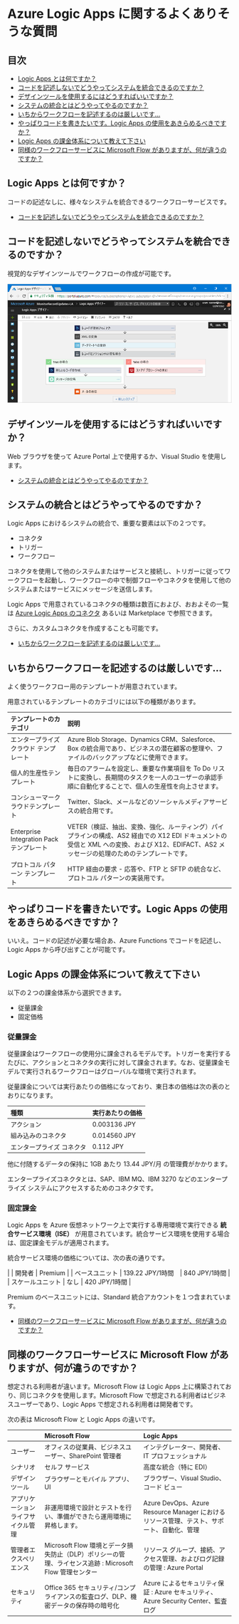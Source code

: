 # Azure Logic Apps に関するよくありそうな質問

## 目次

- [Logic Apps とは何ですか？](#q-about)
- [コードを記述しないでどうやってシステムを統合できるのですか？](#q-about2)
- [デザインツールを使用するにはどうすればいいですか？](#q-design-tool)
- [システムの統合とはどうやってやるのですか？](#q-integration)
- [いちからワークフローを記述するのは厳しいです…](#q-template)
- [やっぱりコードを書きたいです。Logic Apps の使用をあきらめるべきですか？](#q-functions)
- [Logic Apps の課金体系について教えて下さい](#q-price)
- [同様のワークフローサービスに Microsoft Flow がありますが、何が違うのですか？](#q-flow)

## <a id="q-about">Logic Apps とは何ですか？</a>

コードの記述なしに、様々なシステムを統合できるワークフローサービスです。

- [コードを記述しないでどうやってシステムを統合できるのですか？](#q-about2)
## <a id="q-about">コードを記述しないでどうやってシステムを統合できるのですか？</a>

視覚的なデザインツールでワークフローの作成が可能です。

![Logic Apps デザインツール](azure-logic-apps-overview.png)

## <a id="q-design-tool">デザインツールを使用するにはどうすればいいですか？</a>

Web ブラウザを使って Azure Portal 上で使用するか、Visual Studio を使用します。

- [システムの統合とはどうやってやるのですか？](#q-integration)

## <a id="q-integration">システムの統合とはどうやってやるのですか？</a>

Logic Apps におけるシステムの統合で、重要な要素は以下の２つです。

- コネクタ
- トリガー
- ワークフロー

コネクタを使用して他のシステムまたはサービスと接続し、トリガーに従ってワークフローを起動し、ワークフローの中で制御フローやコネクタを使用して他のシステムまたはサービスにメッセージを送信します。

Logic Apps で用意されているコネクタの種類は数百におよび、おおよその一覧は [Azure Logic Apps のコネクタ](https://docs.microsoft.com/ja-jp/connectors/) あるいは Marketplace で参照できます。

さらに、カスタムコネクタを作成することも可能です。

- [いちからワークフローを記述するのは厳しいです…](#q-template)
## <a id="q-template">いちからワークフローを記述するのは厳しいです…</a>

よく使うワークフロー用のテンプレートが用意されています。

用意されているテンプレートのカテゴリには以下の種類があります。

| テンプレートのカテゴリ | 説明  |
| :---------------- | :------- |
| エンタープライズ クラウド テンプレート | Azure Blob Storage、Dynamics CRM、Salesforce、Box の統合用であり、ビジネスの潜在顧客の整理や、ファイルのバックアップなどに使用できます。 |
| 個人的生産性テンプレート | 毎日のアラームを設定し、重要な作業項目を To Do リストに変換し、長期間のタスクを一人のユーザーの承認手順に自動化することで、個人の生産性を向上させます。 |
| コンシューマークラウドテンプレート | Twitter、Slack、メールなどのソーシャルメディアサービスの統合用です。 |
| Enterprise Integration Pack テンプレート | VETER（検証、抽出、変換、強化、ルーティング）パイプラインの構成、AS2 経由での X12 EDI ドキュメントの受信と XML への変換、および X12、EDIFACT、AS2 メッセージの処理のためのテンプレートです。 |
| プロトコル パターン テンプレート | HTTP 経由の要求 - 応答や、FTP と SFTP の統合など、プロトコル パターンの実装用です。 |

## <a id="q-functions">やっぱりコードを書きたいです。Logic Apps の使用をあきらめるべきですか？</a>

いいえ。コードの記述が必要な場合あ、Azure Functions でコードを記述し、Logic Apps から呼び出すことが可能です。

## <a id="q-price">Logic Apps の課金体系について教えて下さい</a>

以下の２つの課金体系から選択できます。

- 従量課金
- 固定価格

### 従量課金

従量課金はワークフローの使用分に課金されるモデルです。トリガーを実行するたびに、アクションとコネクタの実行に対して課金されます。なお、従量課金モデルで実行されるワークフローはグローバルな環境で実行されます。

従量課金については実行あたりの価格になっており、東日本の価格は次の表のとおりになります。

| 種類 | 実行あたりの価格 |
| :---- | :------------ |
| アクション | 0.003136 JPY |
| 組み込みのコネクタ | 0.014560 JPY |
| エンタープライズ コネクタ | 0.112 JPY |

他に付随するデータの保持に 1GB あたり 13.44 JPY/月 の管理費がかかります。

エンタープライズコネクタとは、SAP、IBM MQ、IBM 3270 などのエンタープライズ システムにアクセスするためのコネクタです。

### 固定課金

Logic Apps を Azure 仮想ネットワーク上で実行する専用環境で実行できる **統合サービス環境（ISE）** が用意されています。統合サービス環境を使用する場合は、固定課金モデルが適用されます。

統合サービス環境の価格については、次の表の通りです。

|   | 開発者 | Premium |
| ベースユニット | 139.22 JPY/1時間　| 840 JPY/1時間 |
| スケールユニット | なし | 420 JPY/1時間 |

Premium のベースユニットには、Standard 統合アカウントを１つ含まれています。

- [同様のワークフローサービスに Microsoft Flow がありますが、何が違うのですか？](#q-flow)

## <a id="q-flow">同様のワークフローサービスに Microsoft Flow がありますが、何が違うのですか？</a>

想定される利用者が違います。Microsoft Flow は Logic Apps 上に構築されており、同じコネクタを使用します。Microsoft Flow で想定される利用者はビジネスユーザーであり、Logic Apps で想定される利用者は開発者です。

次の表は Microsoft Flow と Logic Apps の違いです。

|  | Microsoft Flow | Logic Apps |
| :------ | :---------- | :---------------- |
| ユーザー | オフィスの従業員、ビジネスユーザー、SharePoint 管理者 | インテグレーター、開発者、IT プロフェッショナル |
| シナリオ | セルフ サービス | 高度な統合（特に EDI） |
| デザイン ツール | ブラウザーとモバイル アプリ、UI | ブラウザー、Visual Studio、コード ビュー |A
| アプリケーションライフサイクル管理 | 非運用環境で設計とテストを行い、準備ができたら運用環境に昇格します。 | Azure DevOps、Azure Resource Manager におけるリソース管理、テスト、サポート、自動化、管理 |
| 管理者エクスペリエンス | Microsoft Flow 環境とデータ損失防止（DLP）ポリシーの管理、ライセンス追跡 : Microsoft Flow 管理センター | リソース グループ、接続、アクセス管理、およびログ記録の管理 : Azure Portal |
| セキュリティ | Office 365 セキュリティ/コンプライアンスの監査ログ、DLP、機密データの保存時の暗号化 | Azure によるセキュリティ保証 : Azure セキュリティ、Azure Security Center、監査ログ |
